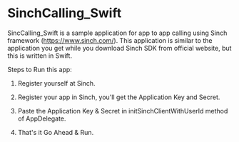# SinchCalling_Swift
SincCalling_Swift is a sample application for app to app calling using Sinch framework (https://www.sinch.com/). This application is similar to the application you get while you download Sinch SDK from official website, but this is written in Swift.

Steps to Run this app:

1) Register yourself at Sinch.

2) Register your app in Sinch, you'll get the Application Key and Secret.

3) Paste the Application Key & Secret in initSinchClientWithUserId method of AppDelegate.

4) That's it Go Ahead & Run.
